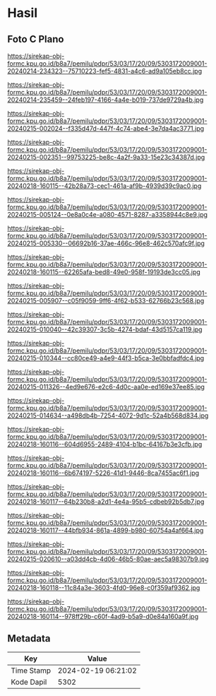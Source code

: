 # Hasil

## Foto C Plano

https://sirekap-obj-formc.kpu.go.id/b8a7/pemilu/pdpr/53/03/17/20/09/5303172009001-20240214-234323--75710223-fef5-4831-a4c6-ad9a105eb8cc.jpg

https://sirekap-obj-formc.kpu.go.id/b8a7/pemilu/pdpr/53/03/17/20/09/5303172009001-20240214-235459--24feb197-4166-4a4e-b019-737de9729a4b.jpg

https://sirekap-obj-formc.kpu.go.id/b8a7/pemilu/pdpr/53/03/17/20/09/5303172009001-20240215-002024--f335d47d-447f-4c74-abe4-3e7da4ac3771.jpg

https://sirekap-obj-formc.kpu.go.id/b8a7/pemilu/pdpr/53/03/17/20/09/5303172009001-20240215-002351--99753225-be8c-4a2f-9a33-15e23c34387d.jpg

https://sirekap-obj-formc.kpu.go.id/b8a7/pemilu/pdpr/53/03/17/20/09/5303172009001-20240218-160115--42b28a73-cec1-461a-af9b-4939d39c9ac0.jpg

https://sirekap-obj-formc.kpu.go.id/b8a7/pemilu/pdpr/53/03/17/20/09/5303172009001-20240215-005124--0e8a0c4e-a080-4571-8287-a3358944c8e9.jpg

https://sirekap-obj-formc.kpu.go.id/b8a7/pemilu/pdpr/53/03/17/20/09/5303172009001-20240215-005330--06692b16-37ae-466c-96e8-462c570afc9f.jpg

https://sirekap-obj-formc.kpu.go.id/b8a7/pemilu/pdpr/53/03/17/20/09/5303172009001-20240218-160115--62265afa-bed8-49e0-958f-19193de3cc05.jpg

https://sirekap-obj-formc.kpu.go.id/b8a7/pemilu/pdpr/53/03/17/20/09/5303172009001-20240215-005907--c05f9059-9ff6-4f62-b533-62766b23c568.jpg

https://sirekap-obj-formc.kpu.go.id/b8a7/pemilu/pdpr/53/03/17/20/09/5303172009001-20240215-010040--42c39307-3c5b-4274-bdaf-43d5157ca119.jpg

https://sirekap-obj-formc.kpu.go.id/b8a7/pemilu/pdpr/53/03/17/20/09/5303172009001-20240215-010344--cc80ce49-a4e9-44f3-b5ca-3e0bbfadfdc4.jpg

https://sirekap-obj-formc.kpu.go.id/b8a7/pemilu/pdpr/53/03/17/20/09/5303172009001-20240215-011326--4ed9e676-e2c6-4d0c-aa0e-ed169e37ee85.jpg

https://sirekap-obj-formc.kpu.go.id/b8a7/pemilu/pdpr/53/03/17/20/09/5303172009001-20240215-014634--a498db4b-7254-4072-9d1c-52a4b568d834.jpg

https://sirekap-obj-formc.kpu.go.id/b8a7/pemilu/pdpr/53/03/17/20/09/5303172009001-20240218-160116--604d6955-2489-4104-b1bc-64167b3e3cfb.jpg

https://sirekap-obj-formc.kpu.go.id/b8a7/pemilu/pdpr/53/03/17/20/09/5303172009001-20240218-160116--6b674197-5226-41d1-9446-8ca7455ac6f1.jpg

https://sirekap-obj-formc.kpu.go.id/b8a7/pemilu/pdpr/53/03/17/20/09/5303172009001-20240218-160117--64b230b8-a2d1-4e4a-95b5-cdbeb92b5db7.jpg

https://sirekap-obj-formc.kpu.go.id/b8a7/pemilu/pdpr/53/03/17/20/09/5303172009001-20240218-160117--44bfb934-861a-4899-b980-60754a4af664.jpg

https://sirekap-obj-formc.kpu.go.id/b8a7/pemilu/pdpr/53/03/17/20/09/5303172009001-20240215-020610--a03dd4cb-4d06-46b5-80ae-aec5a98307b9.jpg

https://sirekap-obj-formc.kpu.go.id/b8a7/pemilu/pdpr/53/03/17/20/09/5303172009001-20240218-160118--11c84a3e-3603-4fd0-96e8-c0f359af9362.jpg

https://sirekap-obj-formc.kpu.go.id/b8a7/pemilu/pdpr/53/03/17/20/09/5303172009001-20240218-160114--978ff29b-c60f-4ad9-b5a9-d0e84a160a9f.jpg


## Metadata

| Key        | Value               |
| ---------- | ------------------- |
| Time Stamp | 2024-02-19 06:21:02 |
| Kode Dapil | 5302                |



